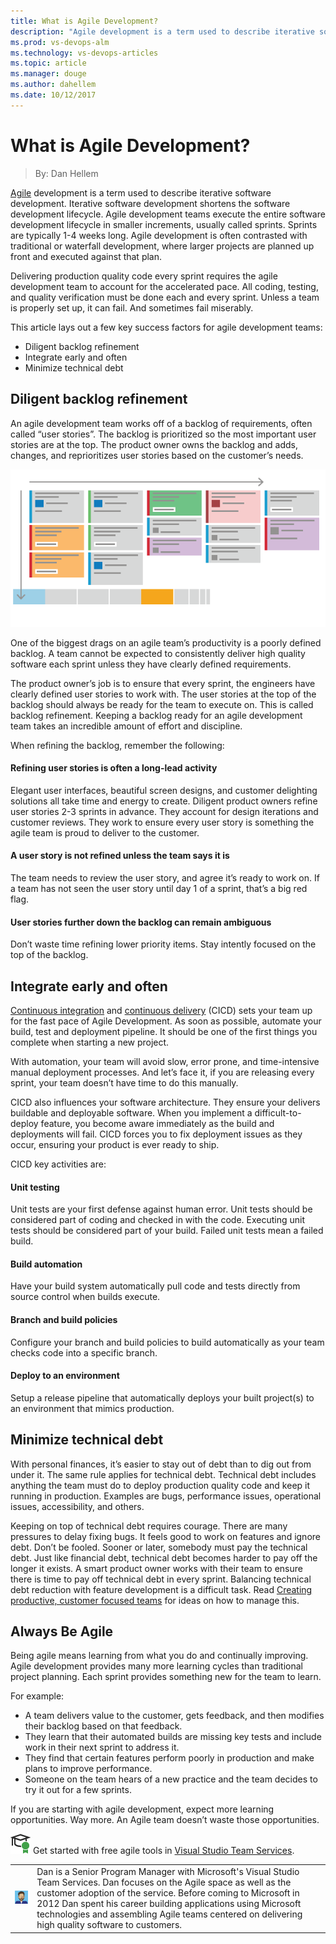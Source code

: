 ```yaml
---
title: What is Agile Development?
description: "Agile development is a term used to describe iterative software development. Iterative software development shortens the software development lifecycle. Agile development teams execute the entire software development lifecycle in smaller increments, usually called sprints. Sprints are typically 1-4 weeks long."
ms.prod: vs-devops-alm
ms.technology: vs-devops-articles
ms.topic: article
ms.manager: douge
ms.author: dahellem
ms.date: 10/12/2017
---
```


# What is Agile Development?
> By: Dan Hellem

[Agile](what-is-agile.md) development
is a term used to describe iterative software development. Iterative
software development shortens the software development lifecycle. Agile
development teams execute the entire software development lifecycle in
smaller increments, usually called sprints. Sprints are typically 1-4
weeks long. Agile development is often contrasted with traditional or
waterfall development, where larger projects are planned up front and
executed against that plan.

Delivering production quality code every sprint requires the agile
development team to account for the accelerated pace. All coding,
testing, and quality verification must be done each and every sprint.
Unless a team is properly set up, it can fail. And sometimes fail
miserably.

This article lays out a few key success factors for agile development
teams:

- Diligent backlog refinement
- Integrate early and often
- Minimize technical debt

## Diligent backlog refinement
An agile development team works off of a backlog of requirements, often
called “user stories”. The backlog is prioritized so the most important
user stories are at the top. The product owner owns the backlog and
adds, changes, and reprioritizes user stories based on the customer’s
needs.

![](../_img/Agile-planning_600x300.png)

One of the biggest drags on an agile team’s productivity is a poorly
defined backlog. A team cannot be expected to consistently deliver high
quality software each sprint unless they have clearly defined
requirements.

The product owner’s job is to ensure that every sprint, the engineers
have clearly defined user stories to work with. The user stories at the
top of the backlog should always be ready for the team to execute on.
This is called backlog refinement. Keeping a backlog ready for an agile
development team takes an incredible amount of effort and discipline.

When refining the backlog, remember the following:

#### Refining user stories is often a long-lead activity
Elegant user interfaces, beautiful screen designs, and customer
delighting solutions all take time and energy to create. Diligent
product owners refine user stories 2-3 sprints in advance. They account
for design iterations and customer reviews. They work to ensure every
user story is something the agile team is proud to deliver to the
customer.

#### A user story is not refined unless the team says it is
The team needs to review the user story, and agree it’s ready to work
on. If a team has not seen the user story until day 1 of a sprint,
that’s a big red flag.

#### User stories further down the backlog can remain ambiguous
Don’t waste time refining lower priority items. Stay intently focused on
the top of the backlog.

## Integrate early and often
[Continuous integration](../what-is-continuous-integration.md)
and [continuous delivery](../what-is-continuous-delivery.md)
(CICD) sets your team up for the fast pace of Agile Development. As soon
as possible, automate your build, test and deployment pipeline. It
should be one of the first things you complete when starting a new
project.

With automation, your team will avoid slow, error prone, and
time-intensive manual deployment processes. And let’s face it, if you
are releasing every sprint, your team doesn’t have time to do this
manually.

CICD also influences your software architecture. They ensure your
delivers buildable and deployable software. When you implement a
difficult-to-deploy feature, you become aware immediately as the build
and deployments will fail. CICD forces you to fix deployment issues as
they occur, ensuring your product is ever ready to ship.

CICD key activities are:
#### Unit testing
Unit tests are your first defense against human error. Unit tests should
be considered part of coding and checked in with the code. Executing
unit tests should be considered part of your build. Failed unit tests
mean a failed build.

#### Build automation
Have your build system automatically pull code and tests directly from
source control when builds execute.

#### Branch and build policies
Configure your branch and build policies to build automatically as your
team checks code into a specific branch.

#### Deploy to an environment
Setup a release pipeline that automatically deploys your built
project(s) to an environment that mimics production.

## Minimize technical debt
With personal finances, it’s easier to stay out of debt than to dig out
from under it. The same rule applies for technical debt. Technical debt
includes anything the team must do to deploy production quality code and
keep it running in production. Examples are bugs, performance issues,
operational issues, accessibility, and others.

Keeping on top of technical debt requires courage. There are many
pressures to delay fixing bugs. It feels good to work on features and
ignore debt. Don’t be fooled. Sooner or later, somebody must pay the
technical debt. Just like financial debt, technical debt becomes harder
to pay off the longer it exists. A smart product owner works with their
team to ensure there is time to pay off technical debt in every sprint.
Balancing technical debt reduction with feature development is a
difficult task. Read [Creating productive, customer focused teams](https://www.visualstudio.com/?post_type=learn&p=38736%2F&preview=true)
for ideas on how to manage this.

## Always Be Agile
Being agile means learning from what you do and continually improving.
Agile development provides many more learning cycles than traditional
project planning. Each sprint provides something new for the team to
learn.

For example:

- A team delivers value to the customer, gets feedback, and then
  modifies their backlog based on that feedback.
- They learn that their automated builds are missing key tests and
  include work in their next sprint to address it.
- They find that certain features perform poorly in production and
  make plans to improve performance.
- Someone on the team hears of a new practice and the team decides to
    try it out for a few sprints.

If you are starting with agile development, expect more learning
opportunities. Way more. An Agile team doesn’t waste those
opportunities.

![get started for free](../_img/AgileGetStartedForFree_32x.png) Get started with free agile tools in [Visual Studio Team Services](https://www.visualstudio.com/team-services/agile-tools).

|             |                           |
|-------------|---------------------------|
|![Dan Hellem](../_img/Dan-Hellem_avatar_1491925080-130x130.jpg)|Dan is a Senior Program Manager with Microsoft's Visual Studio Team Services. Dan focuses on the Agile space as well as the customer adoption of the service. Before coming to Microsoft in 2012 Dan spent his career building applications using Microsoft technologies and assembling Agile teams centered on delivering high quality software to customers. |